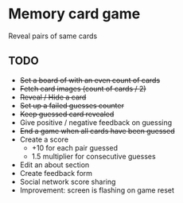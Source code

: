 # Memory card game

Reveal pairs of same cards

## TODO

- ~~Set a board of with an even count of cards~~
- ~~Fetch card images (count of cards / 2)~~
- ~~Reveal / Hide a card~~
- ~~Set up a failed guesses counter~~
- ~~Keep guessed card revealed~~
- Give positive / negative feedback on guessing
- ~~End a game when all cards have been guessed~~
- Create a score
  - +10 for each pair guessed
  - 1.5 multiplier for consecutive guesses
- Edit an about section
- Create feedback form
- Social network score sharing
- Improvement: screen is flashing on game reset
